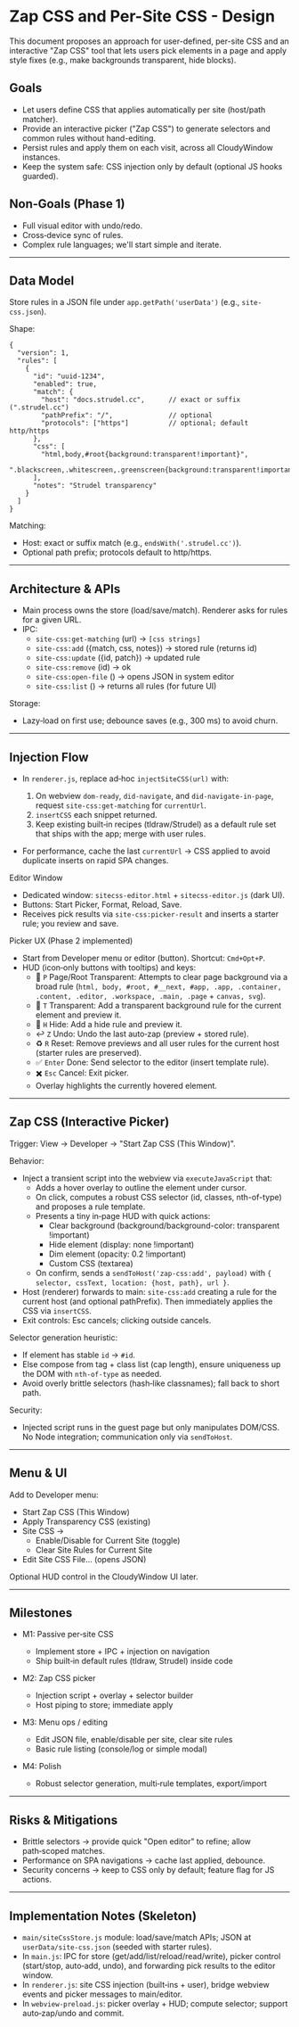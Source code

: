 # Zap CSS and Per-Site CSS - Design

This document proposes an approach for user-defined, per-site CSS and an interactive "Zap CSS" tool that lets users pick elements in a page and apply style fixes (e.g., make backgrounds transparent, hide blocks).

## Goals
- Let users define CSS that applies automatically per site (host/path matcher).
- Provide an interactive picker ("Zap CSS") to generate selectors and common rules without hand-editing.
- Persist rules and apply them on each visit, across all CloudyWindow instances.
- Keep the system safe: CSS injection only by default (optional JS hooks guarded).

## Non‑Goals (Phase 1)
- Full visual editor with undo/redo.
- Cross‑device sync of rules.
- Complex rule languages; we'll start simple and iterate.

---

## Data Model
Store rules in a JSON file under `app.getPath('userData')` (e.g., `site-css.json`).

Shape:
```
{
  "version": 1,
  "rules": [
    {
      "id": "uuid-1234",
      "enabled": true,
      "match": {
        "host": "docs.strudel.cc",      // exact or suffix (".strudel.cc")
        "pathPrefix": "/",              // optional
        "protocols": ["https"]          // optional; default http/https
      },
      "css": [
        "html,body,#root{background:transparent!important}",
        ".blackscreen,.whitescreen,.greenscreen{background:transparent!important}"
      ],
      "notes": "Strudel transparency"
    }
  ]
}
```

Matching:
- Host: exact or suffix match (e.g., `endsWith('.strudel.cc')`).
- Optional path prefix; protocols default to http/https.

---

## Architecture & APIs

- Main process owns the store (load/save/match). Renderer asks for rules for a given URL.
- IPC:
  - `site-css:get-matching` (url) → `[css strings]`
  - `site-css:add` ({match, css, notes}) → stored rule (returns id)
  - `site-css:update` ({id, patch}) → updated rule
  - `site-css:remove` (id) → ok
  - `site-css:open-file` () → opens JSON in system editor
  - `site-css:list` () → returns all rules (for future UI)

Storage:
- Lazy‑load on first use; debounce saves (e.g., 300 ms) to avoid churn.

---

## Injection Flow

- In `renderer.js`, replace ad‑hoc `injectSiteCSS(url)` with:
  1) On webview `dom-ready`, `did-navigate`, and `did-navigate-in-page`, request `site-css:get-matching` for `currentUrl`.
  2) `insertCSS` each snippet returned.
  3) Keep existing built‑in recipes (tldraw/Strudel) as a default rule set that ships with the app; merge with user rules.

- For performance, cache the last `currentUrl` → CSS applied to avoid duplicate inserts on rapid SPA changes.

Editor Window
- Dedicated window: `sitecss-editor.html` + `sitecss-editor.js` (dark UI).
- Buttons: Start Picker, Format, Reload, Save.
- Receives pick results via `site-css:picker-result` and inserts a starter rule; you review and save.

Picker UX (Phase 2 implemented)
- Start from Developer menu or editor (button). Shortcut: `Cmd+Opt+P`.
- HUD (icon‑only buttons with tooltips) and keys:
  - 📄 `P` Page/Root Transparent: Attempts to clear page background via a broad rule (`html, body, #root, #__next, #app, .app, .container, .content, .editor, .workspace, .main, .page` + `canvas, svg`).
  - 🫥 `T` Transparent: Add a transparent background rule for the current element and preview it.
  - 🙈 `H` Hide: Add a hide rule and preview it.
  - ↩️ `Z` Undo: Undo the last auto‑zap (preview + stored rule).
  - ♻️ `R` Reset: Remove previews and all user rules for the current host (starter rules are preserved).
  - ✅ `Enter` Done: Send selector to the editor (insert template rule).
  - ✖️ `Esc` Cancel: Exit picker.
  - Overlay highlights the currently hovered element.

---

## Zap CSS (Interactive Picker)

Trigger: View → Developer → "Start Zap CSS (This Window)".

Behavior:
- Inject a transient script into the webview via `executeJavaScript` that:
  - Adds a hover overlay to outline the element under cursor.
  - On click, computes a robust CSS selector (id, classes, nth-of-type) and proposes a rule template.
  - Presents a tiny in‑page HUD with quick actions:
    - Clear background (background/background-color: transparent !important)
    - Hide element (display: none !important)
    - Dim element (opacity: 0.2 !important)
    - Custom CSS (textarea)
  - On confirm, sends a `sendToHost('zap-css:add', payload)` with `{ selector, cssText, location: {host, path}, url }`.
- Host (renderer) forwards to main: `site-css:add` creating a rule for the current host (and optional pathPrefix). Then immediately applies the CSS via `insertCSS`.
- Exit controls: Esc cancels; clicking outside cancels.

Selector generation heuristic:
- If element has stable `id` → `#id`.
- Else compose from tag + class list (cap length), ensure uniqueness up the DOM with `nth-of-type` as needed.
- Avoid overly brittle selectors (hash‑like classnames); fall back to short path.

Security:
- Injected script runs in the guest page but only manipulates DOM/CSS. No Node integration; communication only via `sendToHost`.

---

## Menu & UI

Add to Developer menu:
- Start Zap CSS (This Window)
- Apply Transparency CSS (existing)
- Site CSS →
  - Enable/Disable for Current Site (toggle)
  - Clear Site Rules for Current Site
- Edit Site CSS File... (opens JSON)

Optional HUD control in the CloudyWindow UI later.

---

## Milestones

- M1: Passive per‑site CSS
  - Implement store + IPC + injection on navigation
  - Ship built‑in default rules (tldraw, Strudel) inside code

- M2: Zap CSS picker
  - Injection script + overlay + selector builder
  - Host piping to store; immediate apply

- M3: Menu ops / editing
  - Edit JSON file, enable/disable per site, clear site rules
  - Basic rule listing (console/log or simple modal)

- M4: Polish
  - Robust selector generation, multi‑rule templates, export/import

---

## Risks & Mitigations
- Brittle selectors → provide quick "Open editor" to refine; allow path‑scoped matches.
- Performance on SPA navigations → cache last applied, debounce.
- Security concerns → keep to CSS only by default; feature flag for JS actions.

---

## Implementation Notes (Skeleton)
- `main/siteCssStore.js` module: load/save/match APIs; JSON at `userData/site-css.json` (seeded with starter rules).
- In `main.js`: IPC for store (get/add/list/reload/read/write), picker control (start/stop, auto‑add, undo), and forwarding pick results to the editor window.
- In `renderer.js`: site CSS injection (built‑ins + user), bridge webview events and picker messages to main/editor.
- In `webview-preload.js`: picker overlay + HUD; compute selector; support auto‑zap/undo and commit.
